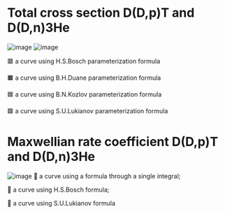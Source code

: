 # Total cross section D(D,p)T and D(D,n)3He

![image](https://github.com/Ul1anchik/Plasma-Physics-Lab/assets/142611307/357395d0-0ef9-46f8-9f1f-be2c62d24148)
![image](https://github.com/Ul1anchik/Plasma-Physics-Lab/assets/142611307/e86b80d1-f8c1-4898-9eae-8a00af1272e1)

&#x1F7E5; a curve using H.S.Bosch parameterization formula 

&#x1F7E7; a curve using B.H.Duane parameterization formula

&#x1F7E6; a curve using B.N.Kozlov parameterization formula

&#x1F7E9; a curve using S.U.Lukianov parameterization formula

# Maxwellian rate coefficient D(D,p)T and D(D,n)3He
![image](https://github.com/Ul1anchik/Plasma-Physics-Lab/assets/142611307/56d03485-9e27-4a47-b5bf-5c705ca94dd6)
&#x1F4D8; a curve using a formula through a single integral;

&#x1F4D9; a curve using H.S.Bosch formula;

&#x1F4D7; a curve using S.U.Lukianov formula

